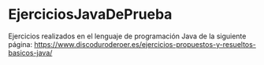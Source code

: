 # EjerciciosJavaDePrueba
Ejercicios realizados en el lenguaje de programación Java de la siguiente página: https://www.discoduroderoer.es/ejercicios-propuestos-y-resueltos-basicos-java/
